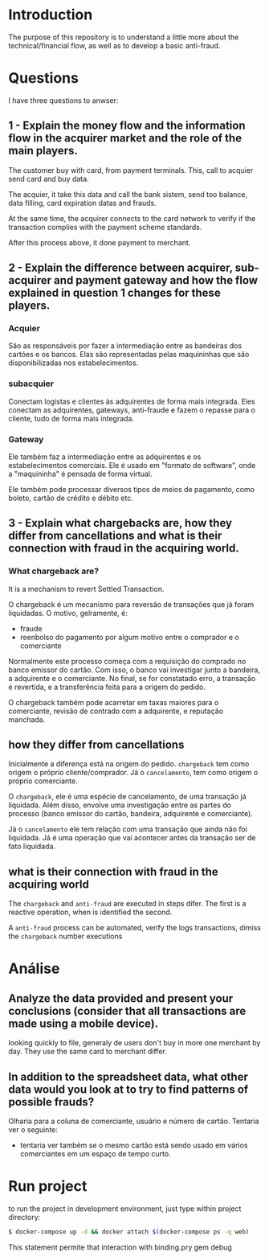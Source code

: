 # Introduction
The purpose of this repository is to understand a little more about the technical/financial flow, as well as to develop a basic anti-fraud.

# Questions
I have three questions to anwser:

## 1 - Explain the money flow and the information flow in the acquirer market and the role of the main players.

The customer buy with card, from payment terminals. This, call to acquier send card and buy data.

The acquier, it take this data and call the bank sistem, send too balance, data filling, card expiration datas and frauds.

At the same time, the acquirer connects to the card network to verify if the transaction complies with the payment scheme standards.

After this process above, it done payment to merchant.

## 2 - Explain the difference between acquirer, sub-acquirer and payment gateway and how the flow explained in question 1 changes for these players.

### Acquier
São as responsáveis por fazer a intermediação entre as bandeiras dos cartões e os bancos. Elas são representadas
pelas maquininhas que são disponibilizadas nos estabelecimentos. 

### subacquier
Conectam logistas e clientes às adquirentes de forma mais integrada. Eles conectam as adquirentes, gateways, anti-fraude
e fazem o repasse para o cliente, tudo de forma mais integrada.

### Gateway
Ele também faz a intermediação entre as adquirentes e os estabelecimentos comerciais. Ele é usado em "formato de software",
onde a "maquininha" é pensada de forma virtual. 

Ele também pode processar diversos tipos de meios de pagamento, como boleto, cartão de crédito e débito etc.

## 3 - Explain what chargebacks are, how they differ from cancellations and what is their connection with fraud in the acquiring world.

### What chargeback are?
It is a mechanism to revert Settled Transaction. 

O chargeback é um mecanismo para reversão de transações que já foram liquidadas. O motivo, gelramente, é: 
 - fraude
 - reenbolso do pagamento por algum motivo entre o comprador e o comerciante

Normalmente este processo começa com a requisição do comprado no banco emissor do cartão. Com isso, o banco vai 
investigar junto a bandeira, a adquirente e o comerciante. No final, se for constatado erro, a transação é revertida, e a transferência
feita para a origem do pedido.

O chargeback também pode acarretar em taxas maiores para o comerciante, revisão de contrado com a adquirente, e 
reputação manchada.

## how they differ from cancellations

Inicialmente a diferença está na origem do pedido. `chargeback` tem como origem o próprio cliente/comprador. Já o 
`cancelamento`, tem como origem o próprio comerciante.

O `chargeback`, ele é uma espécie de cancelamento, de uma transação já liquidada. Além disso, envolve uma investigação
entre as partes do processo (banco emissor do cartão, bandeira, adquirente e comerciante). 

Já o `cancelamento` ele tem relação com uma transação que ainda não foi liquidada. Já é uma operação que vai acontecer
antes da transação ser de fato liquidada.

## what is their connection with fraud in the acquiring world

The `chargeback` and `anti-fraud` are executed in steps difer. The first is a reactive operation, when is identified the second.  

A `anti-fraud` process can be automated, verify the logs transactions, dimiss the `chargeback` number executions

# Análise
## Analyze the data provided and present your conclusions (consider that all transactions are made using a mobile device).

looking quickly to file, generaly de users don't buy in more one merchant by day. They use the same card to merchant differ.


## In addition to the spreadsheet data, what other data would you look at to try to find patterns of possible frauds?
Olharia para a coluna de comerciante, usuário e número de cartão. Tentaria ver o seguinte:
 - tentaria ver também se o mesmo cartão está sendo usado em vários comerciantes em um espaço de tempo curto.


# Run project
to run the project in development environment, just type within project directory:

```bash
$ docker-compose up -d && docker attach $(docker-compose ps -q web)
```

This statement permite that interaction with binding.pry gem debug